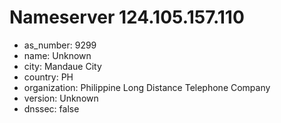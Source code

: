 # Nameserver 124.105.157.110

* as_number: 9299
* name: Unknown
* city: Mandaue City
* country: PH
* organization: Philippine Long Distance Telephone Company
* version: Unknown
* dnssec: false
